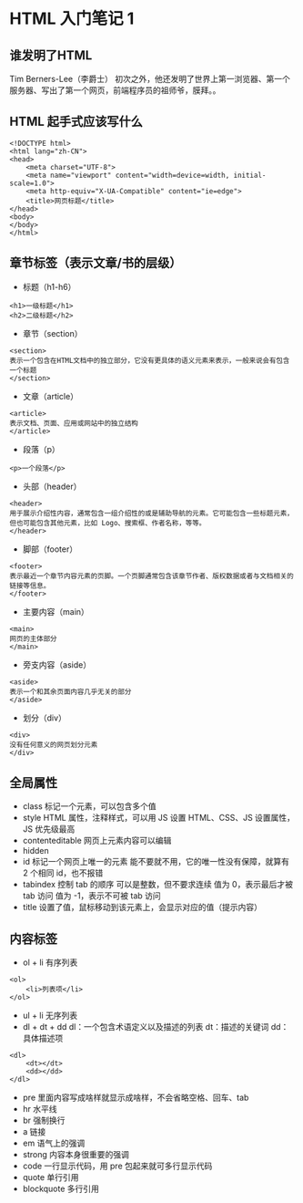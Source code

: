 # HTML 入门笔记 1
## 谁发明了HTML
Tim Berners-Lee（李爵士）
初次之外，他还发明了世界上第一浏览器、第一个服务器、写出了第一个网页，前端程序员的祖师爷，膜拜。。

## HTML 起手式应该写什么
```
<!DOCTYPE html>
<html lang="zh-CN">
<head>
    <meta charset="UTF-8">
    <meta name="viewport" content="width=device=width, initial-scale=1.0">
    <meta http-equiv="X-UA-Compatible" content="ie=edge">
    <title>网页标题</title>
</head>
<body>
</body>
</html>
```

## 章节标签（表示文章/书的层级）
- 标题（h1-h6）
```
<h1>一级标题</h1>
<h2>二级标题</h2>
```
- 章节（section）
```
<section>
表示一个包含在HTML文档中的独立部分，它没有更具体的语义元素来表示，一般来说会有包含一个标题
</section>
```

- 文章（article）
```
<article>
表示文档、页面、应用或网站中的独立结构
</article>
```

- 段落（p）
```
<p>一个段落</p>
```

- 头部（header）
```
<header>
用于展示介绍性内容，通常包含一组介绍性的或是辅助导航的元素。它可能包含一些标题元素，但也可能包含其他元素，比如 Logo、搜索框、作者名称，等等。
</header>
```

- 脚部（footer）
```
<footer>
表示最近一个章节内容元素的页脚。一个页脚通常包含该章节作者、版权数据或者与文档相关的链接等信息。
</footer>
```

- 主要内容（main）
```
<main>
网页的主体部分
</main>
```

- 旁支内容（aside）
```
<aside>
表示一个和其余页面内容几乎无关的部分
</aside>
```

- 划分（div）
```
<div>
没有任何意义的网页划分元素
</div>
```

## 全局属性
- class
    标记一个元素，可以包含多个值
- style
HTML 属性，注释样式，可以用 JS 设置
HTML、CSS、JS 设置属性，JS 优先级最高
- contenteditable
网页上元素内容可以编辑
- hidden
- id
标记一个网页上唯一的元素
能不要就不用，它的唯一性没有保障，就算有 2 个相同 id，也不报错
- tabindex
控制 tab 的顺序
可以是整数，但不要求连续
值为 0，表示最后才被 tab 访问
值为 -1，表示不可被 tab 访问
- title
设置了值，鼠标移动到该元素上，会显示对应的值（提示内容）

## 内容标签
- ol + li
有序列表
```
<ol>
    <li>列表项</li>
</ol>
```

- ul + li
无序列表
- dl + dt + dd
dl：一个包含术语定义以及描述的列表
dt：描述的关键词
dd：具体描述项
```
<dl>
    <dt></dt>
    <dd></dd>
</dl>
```
- pre
里面内容写成啥样就显示成啥样，不会省略空格、回车、tab
- hr
水平线
- br
强制换行
- a
链接
- em
语气上的强调
- strong
内容本身很重要的强调
- code 
一行显示代码，用 pre 包起来就可多行显示代码
- quote
单行引用
- blockquote
多行引用
